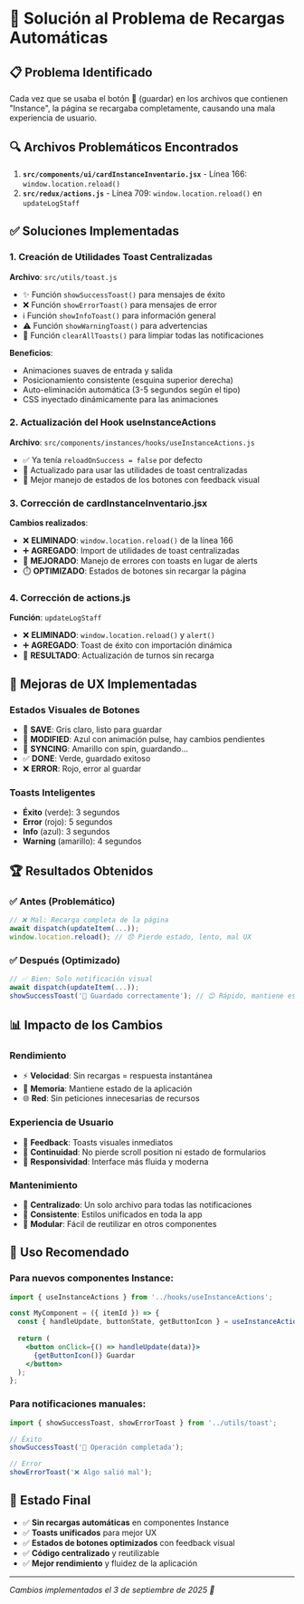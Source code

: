 # 🚀 Solución al Problema de Recargas Automáticas

## 📋 Problema Identificado
Cada vez que se usaba el botón 💾 (guardar) en los archivos que contienen "Instance", la página se recargaba completamente, causando una mala experiencia de usuario.

## 🔍 Archivos Problemáticos Encontrados
1. **`src/components/ui/cardInstanceInventario.jsx`** - Línea 166: `window.location.reload()`
2. **`src/redux/actions.js`** - Línea 709: `window.location.reload()` en `updateLogStaff`

## ✅ Soluciones Implementadas

### 1. Creación de Utilidades Toast Centralizadas
**Archivo**: `src/utils/toast.js`
- ✨ Función `showSuccessToast()` para mensajes de éxito
- ❌ Función `showErrorToast()` para mensajes de error  
- ℹ️ Función `showInfoToast()` para información general
- ⚠️ Función `showWarningToast()` para advertencias
- 🧹 Función `clearAllToasts()` para limpiar todas las notificaciones

**Beneficios**:
- Animaciones suaves de entrada y salida
- Posicionamiento consistente (esquina superior derecha)
- Auto-eliminación automática (3-5 segundos según el tipo)
- CSS inyectado dinámicamente para las animaciones

### 2. Actualización del Hook useInstanceActions
**Archivo**: `src/components/instances/hooks/useInstanceActions.js`
- ✅ Ya tenía `reloadOnSuccess = false` por defecto
- 🔄 Actualizado para usar las utilidades de toast centralizadas
- 📱 Mejor manejo de estados de los botones con feedback visual

### 3. Corrección de cardInstanceInventario.jsx
**Cambios realizados**:
- ❌ **ELIMINADO**: `window.location.reload()` de la línea 166
- ➕ **AGREGADO**: Import de utilidades de toast centralizadas
- 🔄 **MEJORADO**: Manejo de errores con toasts en lugar de alerts
- ⏱️ **OPTIMIZADO**: Estados de botones sin recargar la página

### 4. Corrección de actions.js
**Función**: `updateLogStaff`
- ❌ **ELIMINADO**: `window.location.reload()` y `alert()`
- ➕ **AGREGADO**: Toast de éxito con importación dinámica
- 🎯 **RESULTADO**: Actualización de turnos sin recarga

## 🎨 Mejoras de UX Implementadas

### Estados Visuales de Botones
- 💾 **SAVE**: Gris claro, listo para guardar
- 💾 **MODIFIED**: Azul con animación pulse, hay cambios pendientes  
- 🔄 **SYNCING**: Amarillo con spin, guardando...
- ✅ **DONE**: Verde, guardado exitoso
- ❌ **ERROR**: Rojo, error al guardar

### Toasts Inteligentes
- **Éxito** (verde): 3 segundos
- **Error** (rojo): 5 segundos
- **Info** (azul): 3 segundos  
- **Warning** (amarillo): 4 segundos

## 🏆 Resultados Obtenidos

### ✅ Antes (Problemático)
```javascript
// ❌ Mal: Recarga completa de la página
await dispatch(updateItem(...));
window.location.reload(); // 😞 Pierde estado, lento, mal UX
```

### ✅ Después (Optimizado)
```javascript
// ✅ Bien: Solo notificación visual
await dispatch(updateItem(...));
showSuccessToast('💾 Guardado correctamente'); // 😊 Rápido, mantiene estado
```

## 📊 Impacto de los Cambios

### Rendimiento
- ⚡ **Velocidad**: Sin recargas = respuesta instantánea
- 💾 **Memoria**: Mantiene estado de la aplicación
- 🌐 **Red**: Sin peticiones innecesarias de recursos

### Experiencia de Usuario
- 🎯 **Feedback**: Toasts visuales inmediatos
- 🔄 **Continuidad**: No pierde scroll position ni estado de formularios
- 📱 **Responsividad**: Interface más fluida y moderna

### Mantenimiento
- 🔧 **Centralizado**: Un solo archivo para todas las notificaciones
- 🎨 **Consistente**: Estilos unificados en toda la app
- 🧩 **Modular**: Fácil de reutilizar en otros componentes

## 🚀 Uso Recomendado

### Para nuevos componentes Instance:
```jsx
import { useInstanceActions } from '../hooks/useInstanceActions';

const MyComponent = ({ itemId }) => {
  const { handleUpdate, buttonState, getButtonIcon } = useInstanceActions(itemId, 'ItemsAlmacen');
  
  return (
    <button onClick={() => handleUpdate(data)}>
      {getButtonIcon()} Guardar
    </button>
  );
};
```

### Para notificaciones manuales:
```jsx
import { showSuccessToast, showErrorToast } from '../utils/toast';

// Éxito
showSuccessToast('💾 Operación completada');

// Error  
showErrorToast('❌ Algo salió mal');
```

## 🎯 Estado Final
- ✅ **Sin recargas automáticas** en componentes Instance
- ✅ **Toasts unificados** para mejor UX
- ✅ **Estados de botones optimizados** con feedback visual
- ✅ **Código centralizado** y reutilizable
- ✅ **Mejor rendimiento** y fluidez de la aplicación

---
*Cambios implementados el 3 de septiembre de 2025 🚀*
